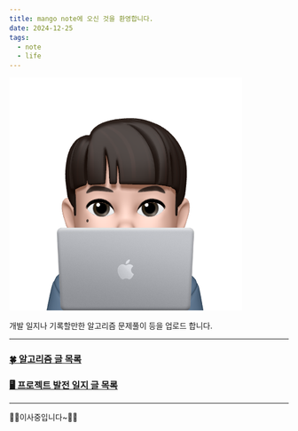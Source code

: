 ```yaml
---
title: mango note에 오신 것을 환영합니다.
date: 2024-12-25
tags:
  - note
  - life
---
```


![](profile.png)

개발 일지나 기록할만한 알고리즘 문제풀이 등을 업로드 합니다.

---
### [🍀 알고리즘 글 목록](https://mango-note.pages.dev/tags/%EC%95%8C%EA%B3%A0%EB%A6%AC%EC%A6%98)
### [🖥️ 프로젝트 발전 일지 글 목록](https://mango-note.pages.dev/tags/note)
---
🚧🚧이사중입니다~🚧🚧
